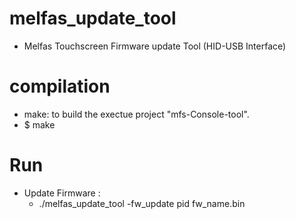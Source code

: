 # melfas_update_tool
 - Melfas Touchscreen Firmware update Tool (HID-USB Interface)

# compilation
 - make: to build the exectue project "mfs-Console-tool".
 - $ make
 
# Run
 - Update Firmware : 
   - ./melfas_update_tool -fw_update pid fw_name.bin
